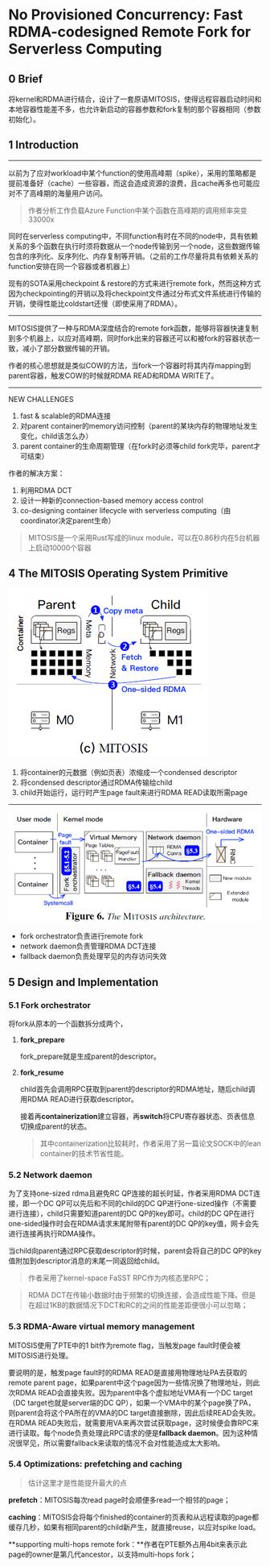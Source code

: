 # No Provisioned Concurrency: Fast RDMA-codesigned Remote Fork for Serverless Computing

## 0 Brief

将kernel和RDMA进行结合，设计了一套原语MITOSIS，使得远程容器启动时间和本地容器性能差不多，也允许新启动的容器参数和fork复制的那个容器相同（参数初始化）。

## 1 Introduction

---

以前为了应对workload中某个function的使用高峰期（spike），采用的策略都是提前准备好（cache）一些容器，而这会造成资源的浪费，且cache再多也可能应对不了高峰期的海量用户访问。

> 作者分析工作负载Azure Function中某个函数在高峰期的调用频率突变33000x

同时在serverless computing中，不同function有时在不同的node中，具有依赖关系的多个函数在执行时须将数据从一个node传输到另一个node，这些数据传输包含的序列化、反序列化、内存复制等开销。（之前的工作尽量将具有依赖关系的function安排在同一个容器或者机器上）

现有的SOTA采用checkpoint & restore的方式来进行remote fork，然而这种方式因为checkpointing的开销以及将checkpoint文件通过分布式文件系统进行传输的开销，使得性能比coldstart还慢（即使采用了RDMA）。

---

MITOSIS提供了一种与RDMA深度结合的remote fork函数，能够将容器快速复制到多个机器上，以应对高峰期，同时fork出来的容器还可以和被fork的容器状态一致，减小了部分数据传输的开销。

作者的核心思想就是类似COW的方法，当fork一个容器时将其内存mapping到parent容器，触发COW的时候就RDMA READ和RDMA WRITE了。

---

NEW CHALLENGES

1. fast & scalable的RDMA连接
2. 对parent container的memory访问控制（parent的某块内存的物理地址发生变化，child该怎么办）
3. parent container的生命周期管理（在fork时必须等child fork完毕，parent才可结束）

作者的解决方案：

1. 利用RDMA DCT
2. 设计一种新的connection-based memory access control
3. co-designing container lifecycle with serverless computing（由coordinator决定parent生命）

> MITOSIS是一个采用Rust写成的linux module，可以在0.86秒内在5台机器上启动10000个容器

## 4 The MITOSIS Operating System Primitive

![Untitled](./images/image069.png)

1. 将container的元数据（例如页表）浓缩成一个condensed descriptor
2. 将condensed descriptor通过RDMA传输给child
3. child开始运行，运行时产生page fault来进行RDMA READ读取所需page

---

![Untitled](./images/image070.png)

- fork orchestrator负责进行remote fork
- network daemon负责管理RDMA DCT连接
- fallback daemon负责处理罕见的内存访问失效

## 5 Design and Implementation

### 5.1 Fork orchestrator

将fork从原本的一个函数拆分成两个，

1. **fork_prepare**

   fork_prepare就是生成parent的descriptor。

2. **fork_resume**

   child首先会调用RPC获取到parent的descriptor的RDMA地址，随后child调用RDMA READ进行获取descriptor。

   接着再**containerization**建立容器，再**switch**将CPU寄存器状态、页表信息切换成parent的状态。

   > 其中containerization比较耗时，作者采用了另一篇论文SOCK中的lean container的技术节省性能。

### 5.2 Network daemon

为了支持one-sized rdma且避免RC QP连接的超长时延，作者采用RDMA DCT连接，即一个DC QP可以先后和不同的child的DC QP进行one-sized操作（不需要进行连接），child只需要知道parent的DC QP的key即可。child的DC QP在进行one-sided操作时会在RDMA请求末尾附带有parent的DC QP的key值，网卡会先进行连接再执行RDMA操作。

当child向parent通过RPC获取descriptor的时候，parent会将自己的DC QP的key值附加到descriptor消息的末尾一同返回给child。

> 作者采用了kernel-space FaSST RPC作为内核态里RPC；

> RDMA DCT在传输小数据时由于频繁的切换连接，会造成性能下降。但是在超过1KB的数据情况下DCT和RC的之间的性能差距便很小可以忽略；

### 5.3 RDMA-Aware virtual memory management

MITOSIS使用了PTE中的1 bit作为remote flag，当触发page fault时便会被MITOSIS进行处理。

要说明的是，触发page fault时的RDMA READ是直接用物理地址PA去获取的remote parent page，如果parent中这个page因为一些情况换了物理地址，则此次RDMA READ会直接失败。因为parent中各个虚拟地址VMA有一个DC target（DC target也就是server端的DC QP），如果一个VMA中的某个page换了PA，则parent会将这个PA所在的VMA的DC target直接删除，因此后续READ会失败。在RDMA READ失败后，就需要用VA来再次尝试获取page，这时候便会靠RPC来进行读取。每个node负责处理此RPC请求的便是**fallback daemon**。因为这种情况很罕见，所以需要fallback来读取的情况不会对性能造成太大影响。

### 5.4 Optimizations: prefetching and caching

> 估计这里才是性能提升最大的点

**prefetch**：MITOSIS每次read page时会顺便多read一个相邻的page；

**caching**：MITOSIS会将每个finished的container的页表和从远程读取的page都缓存几秒，如果有相同parent的child新产生，就直接reuse，以应对spike load。

**supporting multi-hops remote fork：**作者在PTE额外占用4bit来表示此page的owner是第几代ancestor，以支持multi-hops fork；